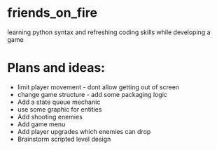 # friends_on_fire
learning python syntax and refreshing coding skills while developing a game


# Plans and ideas:
* limit player movement - dont allow getting out of screen
* change game structure - add some packaging logic
* Add a state queue mechanic
* use some graphic for entities
* Add shooting enemies
* Add game menu
* Add player upgrades which enemies can drop
* Brainstorm scripted level design

